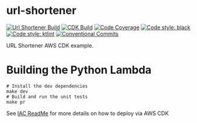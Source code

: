 # url-shortener
[![Url Shortener Build](https://github.com/gyft/loan-service/actions/workflows/lambda.python.yml/badge.svg)](https://github.com/michaelbrewer/url-shortener/actions/workflows/lambda.python.yml)
[![CDK Build](https://github.com/gyft/loan-service/actions/workflows/cdk.java.yml/badge.svg)](https://github.com/michaelbrewer/url-shortener/actions/workflows/cdk.java.yml)
[![Code Coverage](https://codecov.io/gh/michaelbrewer/url-shortener/branch/develop/graph/badge.svg?token=SMPW0VWHZ1)](https://codecov.io/gh/michaelbrewer/url-shortener)
[![Code style: black](https://img.shields.io/badge/code%20style-black-000000.svg)](https://github.com/psf/black)
[![Code style: ktlint](https://img.shields.io/badge/code%20style-%E2%9D%A4-FF4081.svg)](https://ktlint.github.io/)
[![Conventional Commits](https://img.shields.io/badge/Conventional%20Commits-1.0.0-yellow.svg)](https://conventionalcommits.org)

URL Shortener AWS CDK example.

# Building the Python Lambda

```shell
# Install the dev dependencies
make dev
# Build and run the unit tests
make pr
```

See [IAC ReadMe](iac/README.md) for more details on how to deploy via AWS CDK
